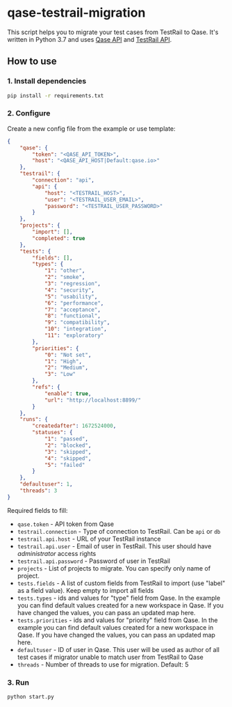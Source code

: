 # qase-testrail-migration

This script helps you to migrate your test cases from TestRail to Qase. It's written in Python 3.7 and uses [Qase API](https://qase.io/api/v1/) and [TestRail API](http://docs.gurock.com/testrail-api2/start).

## How to use

### 1. Install dependencies

```bash
pip install -r requirements.txt
```

### 2. Configure

Create a new config file from the example or use template:

```json
{
    "qase": {
        "token": "<QASE_API_TOKEN>",
        "host": "<QASE_API_HOST|Default:qase.io>"
    },
    "testrail": {
        "connection": "api",
        "api": {
            "host": "<TESTRAIL_HOST>",
            "user": "<TESTRAIL_USER_EMAIL>",
            "password": "<TESTRAIL_USER_PASSWORD>"
        }
    },
    "projects": {
        "import": [],
        "completed": true
    },
    "tests": {
        "fields": [],
        "types": {
            "1": "other",
            "2": "smoke",
            "3": "regression",
            "4": "security",
            "5": "usability",
            "6": "performance",
            "7": "acceptance",
            "8": "functional",
            "9": "compatibility",
            "10": "integration",
            "11": "exploratory"
        },
        "priorities": {
            "0": "Not set",
            "1": "High",
            "2": "Medium",
            "3": "Low"
        },
        "refs": {
            "enable": true,
            "url": "http://localhost:8899/"
        }
    },
    "runs": {
        "createdafter": 1672524000,
        "statuses": {
            "1": "passed",
            "2": "blocked",
            "3": "skipped",
            "4": "skipped",
            "5": "failed"
        }
    },
    "defaultuser": 1,
    "threads": 3
}
```

Required fields to fill:

- `qase.token` - API token from Qase
- `testrail.connection` - Type of connection to TestRail. Can be `api` or `db`
- `testrail.api.host` - URL of your TestRail instance
- `testrail.api.user` - Email of user in TestRail. This user should have *administrator* access rights
- `testrail.api.password` - Password of user in TestRail
- `projects` - List of projects to migrate. You can specify only name of project.
- `tests.fields` - A list of custom fields from TestRail to import (use "label" as a field value). Keep empty to import all fields
- `tests.types` - ids and values for "type" field from Qase. In the example you can find default values created for a new workspace in Qase. If you have changed the values, you can pass an updated map here. 
- `tests.priorities` - ids and values for "priority" field from Qase. In the example you can find default values created for a new workspace in Qase. If you have changed the values, you can pass an updated map here.
- `defaultuser` - ID of user in Qase. This user will be used as author of all test cases if migrator unable to match user from TestRail to Qase
- `threads` - Number of threads to use for migration. Default: 5

### 3. Run

```bash
python start.py
```

